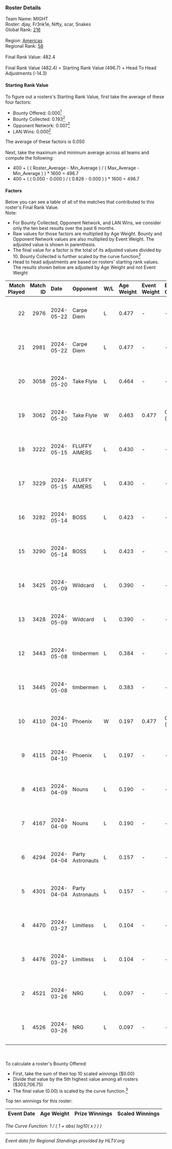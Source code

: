### Roster Details<br />
Team Name: MIGHT<br />
Roster: djay, Fr3nk1e, Nifty, scar, Snakes<br />
Global Rank: [216](../../standings_global_2024_09_08.md)<br />
<br />
Region: [Americas]( ../../standings_americas_2024_09_08.md)<br />
Regional Rank: [58]( ../../standings_americas_2024_09_08.md)<br />
<br />
Final Rank Value:  482.4<br />
<br />
Final Rank Value (482.4) = Starting Rank Value (496.7) + Head To Head Adjustments (-14.3)<br />

#### Starting Rank Value<br />
To figure out a rosters's Starting Rank Value, first take the average of these four factors:<br />
- Bounty Offered: 0.000[<sup>1</sup>](#table2)
- Bounty Collected: 0.193[<sup>2</sup>](#table1)
- Opponent Network: 0.007[<sup>2</sup>](#table1)
- LAN Wins: 0.000[<sup>2</sup>](#table1)

The average of these factors is 0.050<br />
<br />
Next, take the maximum and minimum average across all teams and compute the following:<br />
- 400 + ( ( Roster_Average - Min_Average ) / ( Max_Average - Min_Average ) ) * 1600 = 496.7
- 400 + ( ( 0.050 - 0.000 ) / ( 0.826 - 0.000 ) ) * 1600 = 496.7


#### Factors<br />
Below you can see a table of all of the matches that contributed to this roster's Final Rank Value.<br />
Note:<br />

- For Bounty Collected, Opponent Network, and LAN Wins, we consider only the ten best results over the past 6 months.
- Raw values for those factors are multiplied by Age Weight. Bounty and Opponent Network values are also multiplied by Event Weight. The adjusted value is shown in parenthesis.
- The final value for a factor is the total of its adjusted values divided by 10. Bounty Collected is further scaled by the curve function[<sup>3</sup>](#curveFunction)
- Head to head adjustments are based on rosters' starting rank values. The results shown below are adjusted by Age Weight and not Event Weight
<span id="table1"></span><br />


| Match Played | Match ID | Date       | Opponent         | W/L | Age Weight | Event Weight | Bounty Collected | Opponent Network | LAN Wins  | H2H Adj. | Roster                             |
| -: | -: | :- | :- | :- | :- | :- | :- | :- | :- | -: | :- |
|           22 |     2976 | 2024-05-22 | Carpe Diem       | L   | 0.477      | -            | -                | -                | -         |    -3.12 | djay, Fr3nk1e, Nifty, scar, Snakes |
|           21 |     2981 | 2024-05-22 | Carpe Diem       | L   | 0.477      | -            | -                | -                | -         |    -3.21 | djay, Fr3nk1e, Nifty, scar, Snakes |
|           20 |     3058 | 2024-05-20 | Take Flyte       | L   | 0.464      | -            | -                | -                | -         |    -4.14 | djay, Fr3nk1e, Nifty, scar, Snakes |
|           19 |     3062 | 2024-05-20 | Take Flyte       | W   | 0.463      | 0.477        | 0.002 (0.000)    | 0.230 (0.051)    | 0 (0.000) |    10.69 | djay, Fr3nk1e, Nifty, scar, Snakes |
|           18 |     3222 | 2024-05-15 | FLUFFY AIMERS    | L   | 0.430      | -            | -                | -                | -         |    -2.35 | djay, Fr3nk1e, Nifty, scar, Snakes |
|           17 |     3229 | 2024-05-15 | FLUFFY AIMERS    | L   | 0.430      | -            | -                | -                | -         |    -2.40 | djay, Fr3nk1e, Nifty, scar, Snakes |
|           16 |     3282 | 2024-05-14 | BOSS             | L   | 0.423      | -            | -                | -                | -         |    -2.24 | djay, Fr3nk1e, Nifty, scar, Snakes |
|           15 |     3290 | 2024-05-14 | BOSS             | L   | 0.423      | -            | -                | -                | -         |    -2.29 | djay, Fr3nk1e, Nifty, scar, Snakes |
|           14 |     3425 | 2024-05-09 | Wildcard         | L   | 0.390      | -            | -                | -                | -         |    -0.66 | djay, Fr3nk1e, Nifty, scar, Snakes |
|           13 |     3428 | 2024-05-09 | Wildcard         | L   | 0.390      | -            | -                | -                | -         |    -0.66 | djay, Fr3nk1e, Nifty, scar, Snakes |
|           12 |     3443 | 2024-05-08 | timbermen        | L   | 0.384      | -            | -                | -                | -         |    -0.98 | djay, Fr3nk1e, Nifty, scar, Snakes |
|           11 |     3445 | 2024-05-08 | timbermen        | L   | 0.383      | -            | -                | -                | -         |    -0.99 | djay, Fr3nk1e, Nifty, scar, Snakes |
|           10 |     4110 | 2024-04-10 | Phoenix          | W   | 0.197      | 0.477        | 0.003 (0.000)    | 0.214 (0.020)    | 0 (0.000) |     4.75 | danss, djay, Nifty, scar, Snakes   |
|            9 |     4115 | 2024-04-10 | Phoenix          | L   | 0.197      | -            | -                | -                | -         |    -1.46 | danss, djay, Nifty, scar, Snakes   |
|            8 |     4163 | 2024-04-09 | Nouns            | L   | 0.190      | -            | -                | -                | -         |    -0.60 | danss, djay, Louie, scar, Snakes   |
|            7 |     4167 | 2024-04-09 | Nouns            | L   | 0.190      | -            | -                | -                | -         |    -0.60 | danss, djay, Nifty, scar, Snakes   |
|            6 |     4294 | 2024-04-04 | Party Astronauts | L   | 0.157      | -            | -                | -                | -         |    -0.55 | danss, djay, Nifty, scar, Snakes   |
|            5 |     4301 | 2024-04-04 | Party Astronauts | L   | 0.157      | -            | -                | -                | -         |    -0.55 | danss, djay, Nifty, scar, Snakes   |
|            4 |     4470 | 2024-03-27 | Limitless        | L   | 0.104      | -            | -                | -                | -         |    -1.05 | danss, djay, Nifty, scar, Snakes   |
|            3 |     4476 | 2024-03-27 | Limitless        | L   | 0.104      | -            | -                | -                | -         |    -1.06 | danss, djay, Nifty, scar, Snakes   |
|            2 |     4521 | 2024-03-26 | NRG              | L   | 0.097      | -            | -                | -                | -         |    -0.43 | danss, djay, Nifty, scar, Snakes   |
|            1 |     4526 | 2024-03-26 | NRG              | L   | 0.097      | -            | -                | -                | -         |    -0.43 | danss, djay, Nifty, scar, Snakes   |

<br />
<span id="table2"></span><br />
To calculate a roster's Bounty Offered:<br />

- First, take the sum of their top 10 scaled winnings ($0.00)
- Divide that value by the 5th highest value among all rosters ($303,706.75)
- The final value (0.00) is scaled by the curve function.[<sup>3</sup>](#curveFunction)

Top ten winnings for this roster:<br />

| Event Date | Age Weight | Prize Winnings | Scaled Winnings |
| :- | -: | :- | :- |


<span id="curveFunction"></span>_The Curve Function: 1 / ( 1 + abs( log10( x ) ) )_<br />

---
_Event data for Regional Standings provided by HLTV.org_<br />
